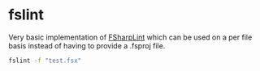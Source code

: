 fslint
======

Very basic implementation of [FSharpLint](http://duckmatt.github.io/FSharpLint/) which can be used on a per file basis instead of having to provide a .fsproj file.

```bash
fslint -f "test.fsx"
```
